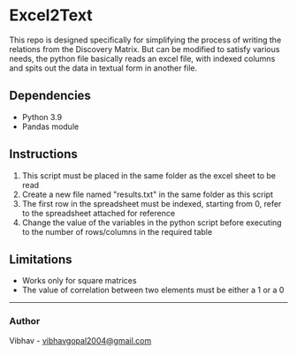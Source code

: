 # Excel2Text
This repo is designed specifically for simplifying the process of writing the relations from the Discovery Matrix.
But can be modified to satisfy various needs, the python file basically reads an excel file, with indexed columns and spits out the data in textual form in another file.

## Dependencies
* Python 3.9
* Pandas module

## Instructions
1. This script must be placed in the same folder as the excel sheet to be read
2. Create a new file named "results.txt" in the same folder as this script
3. The first row in the spreadsheet must be indexed, starting from 0, refer to the spreadsheet attached for reference
4. Change the value of the variables in the python script before executing to the number of rows/columns in the required table

## Limitations
+ Works only for square matrices
+ The value of correlation between two elements must be either a 1 or a 0
***
### Author
Vibhav - <vibhavgopal2004@gmail.com>

